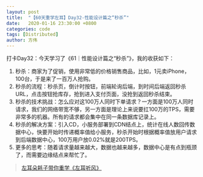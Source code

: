 ```yaml
---
layout: post
title:  "【60天重学左耳】Day32-性能设计篇之“秒杀”"
date:   2020-01-16 23:30:00 +0800
categories: code
tags: [Distributed]
author: 方伟
---
```


打卡Day32：今天学习了《61｜性能设计篇之“秒杀”》，我的收获如下：

1. 秒杀：商家为了促销，使用非常低的价格销售商品，比如，1元卖iPhone，100台，于是来了一百万人抢购。
2. 秒杀的流程：秒杀页，倒计时按钮，前端轮询后端，到时间后端返回秒杀URL，点击按钮抢库存，抢到进入支付页面，没抢到返回秒杀结束。
3. 秒杀的技术挑战：怎么应对这100万人同时下单请求？一方面是100万人同时请求，我们的网络带宽不够，另一方面是理论上来说要扛100万的TPS，需要非常多的机器。所有的请求都会集中在同一条数据库记录上。
4. 秒杀的解决方案：引入CD，小服务部署到CDN结点上，统计在线人数回传数据中心，快要开始时传递概率值给小服务，秒杀开始时根据概率值放用户请求到后端数据中心，100万用户放0.02%就是200TPS。
5. 更多的思考：随着请求量越来越大，数据也越来越多，数据中心是有点到瓶颈了，而需要边缘结点来帮忙了。

> [左耳朵耗子带你重学《左耳听风》](https://time.geekbang.org/column/article/177414?utm_term=zeusL3AA0&utm_source=wechat&utm_medium=chongxuedaka)


